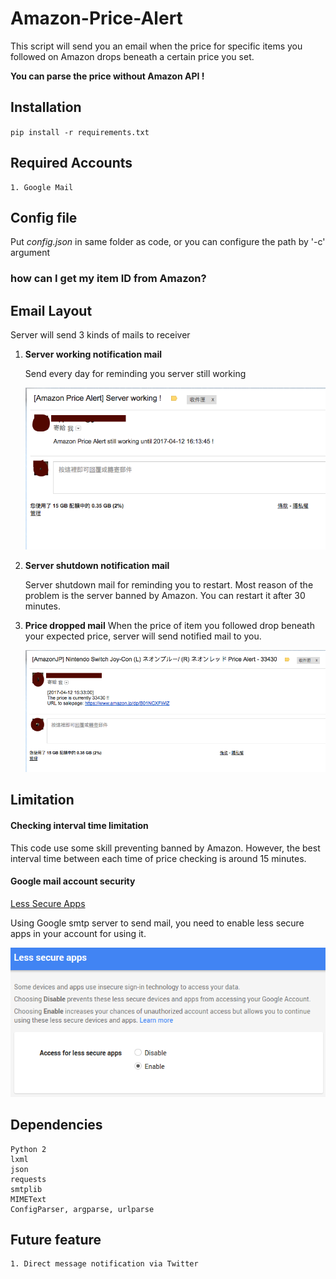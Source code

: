 # Amazon-Price-Alert
This script will send you an email when the price for specific items you followed on Amazon drops beneath a certain price you set.

**You can parse the price without Amazon API !**


## Installation
`pip install -r requirements.txt`

## Required Accounts
```text
1. Google Mail
```
## Config file
Put *config.json* in same folder as code, or you can configure the path by '-c' argument

### how can I get my item ID from Amazon?


## Email Layout
Server will send 3 kinds of mails to receiver

1. **Server working notification mail**
	
	Send every day for reminding you server still working
	
	![](./images/mail-2.png)
2. **Server shutdown notification mail**
	
	Server shutdown mail for reminding you to restart. Most reason of the problem is the server banned by Amazon. You can restart it after 30 minutes.
	
2. **Price dropped mail**
	When the price of item you followed drop beneath your expected price, server will send notified mail to you.
	
	![](./images/mail-1.png)
	

## Limitation
#### Checking interval time limitation
This code use some skill preventing banned by Amazon. However, the best interval time between each time of price checking is around 15 minutes.

#### Google mail account security
[Less Secure Apps](https://www.google.com/settings/security/lesssecureapps)

Using Google smtp server to send mail, you need to enable less secure apps in your account for using it.

![](./images/lesssecure.png)
## Dependencies
```text
Python 2
lxml
json
requests
smtplib
MIMEText
ConfigParser, argparse, urlparse
```

## Future feature
```text
1. Direct message notification via Twitter
```